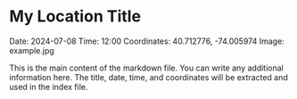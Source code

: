 # My Location Title
Date: 2024-07-08
Time: 12:00
Coordinates: 40.712776, -74.005974
Image: example.jpg

This is the main content of the markdown file. You can write any additional information here. The title, date, time, and coordinates will be extracted and used in the index file.
